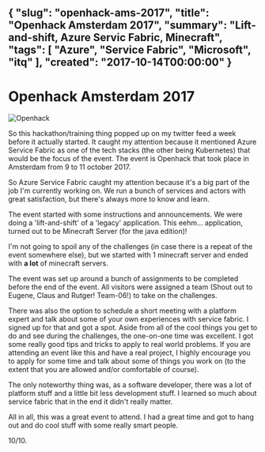{
  "slug": "openhack-ams-2017",
  "title": "Openhack Amsterdam 2017",
  "summary": "Lift-and-shift, Azure Servic Fabric, Minecraft",
  "tags": [
    "Azure",
    "Service Fabric",
    "Microsoft",
    "itq"
  ],
  "created": "2017-10-14T00:00:00"
}
---
# Openhack Amsterdam 2017

![Openhack](/content/openhack-ams-2017/openhack-banner.jpeg)

So this hackathon/training thing popped up on my twitter feed a week before it actually started.
It caught my attention because it mentioned Azure Service Fabric as one of the tech stacks (the other being Kubernetes)
that would be the focus of the event. The event is Openhack that took place in Amsterdam from 9 to 11 october 2017.

So Azure Service Fabric caught my attention because it's a big part of the job I'm currently working on. We run a bunch
of services and actors with great satisfaction, but there's always more to know and learn.

The event started with some instructions and announcements. We were doing a 'lift-and-shift' of a 'legacy' application. This eehm...
application, turned out to be Minecraft Server (for the java edition)!

I'm not going to spoil any of the challenges (in case there is a repeat of the event somewhere else), but we started with 1 minecraft server and ended with **a lot** of minecraft servers.

The event was set up around a bunch of assignments to be completed before the end of the event. All visitors
were assigned a team (Shout out to Eugene, Claus and Rutger! Team-06!) to take on the challenges.

There was also the option to schedule a short meeting with a platform expert and talk about some of your own experiences
with service fabric. I signed up for that and got a spot. Aside from all of the cool things you get to do and see during the challenges, the one-on-one time
was excellent. I got some really good tips and tricks to apply to real world problems. If you are attending an event like this and have a real project, I highly
encourage you to apply for some time and talk about some of things you work on (to the extent that you are allowed and/or comfortable of course).

The only noteworthy thing was, as a software developer, there was a lot of platform stuff and a little bit less development stuff. I learned so much about service fabric that in the end it didn't really matter. 

All in all, this was a great event to attend. I had a great time and got to hang out and do cool stuff with some really smart people.

10/10.